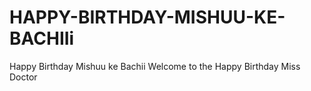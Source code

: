 # HAPPY-BIRTHDAY-MISHUU-KE-BACHIIi
Happy Birthday Mishuu ke Bachii  Welcome to the Happy Birthday Miss Doctor
